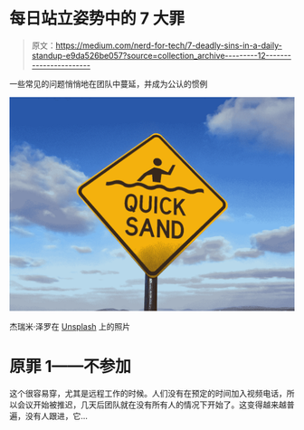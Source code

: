 # 每日站立姿势中的 7 大罪

> 原文：<https://medium.com/nerd-for-tech/7-deadly-sins-in-a-daily-standup-e9da526be057?source=collection_archive---------12----------------------->

一些常见的问题悄悄地在团队中蔓延，并成为公认的惯例

![](img/98dd078744ee85ddbdfade1dc4f01c2f.png)

杰瑞米·泽罗在 [Unsplash](https://unsplash.com?utm_source=medium&utm_medium=referral) 上的照片

# 原罪 1——不参加

这个很容易穿，尤其是远程工作的时候。人们没有在预定的时间加入视频电话，所以会议开始被推迟，几天后团队就在没有所有人的情况下开始了。这变得越来越普遍，没有人跟进，它…